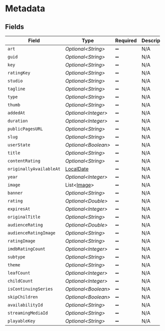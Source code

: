 # Metadata


## Fields

| Field                                                                           | Type                                                                            | Required                                                                        | Description                                                                     |
| ------------------------------------------------------------------------------- | ------------------------------------------------------------------------------- | ------------------------------------------------------------------------------- | ------------------------------------------------------------------------------- |
| `art`                                                                           | *Optional\<String>*                                                             | :heavy_minus_sign:                                                              | N/A                                                                             |
| `guid`                                                                          | *Optional\<String>*                                                             | :heavy_minus_sign:                                                              | N/A                                                                             |
| `key`                                                                           | *Optional\<String>*                                                             | :heavy_minus_sign:                                                              | N/A                                                                             |
| `ratingKey`                                                                     | *Optional\<String>*                                                             | :heavy_minus_sign:                                                              | N/A                                                                             |
| `studio`                                                                        | *Optional\<String>*                                                             | :heavy_minus_sign:                                                              | N/A                                                                             |
| `tagline`                                                                       | *Optional\<String>*                                                             | :heavy_minus_sign:                                                              | N/A                                                                             |
| `type`                                                                          | *Optional\<String>*                                                             | :heavy_minus_sign:                                                              | N/A                                                                             |
| `thumb`                                                                         | *Optional\<String>*                                                             | :heavy_minus_sign:                                                              | N/A                                                                             |
| `addedAt`                                                                       | *Optional\<Integer>*                                                            | :heavy_minus_sign:                                                              | N/A                                                                             |
| `duration`                                                                      | *Optional\<Integer>*                                                            | :heavy_minus_sign:                                                              | N/A                                                                             |
| `publicPagesURL`                                                                | *Optional\<String>*                                                             | :heavy_minus_sign:                                                              | N/A                                                                             |
| `slug`                                                                          | *Optional\<String>*                                                             | :heavy_minus_sign:                                                              | N/A                                                                             |
| `userState`                                                                     | *Optional\<Boolean>*                                                            | :heavy_minus_sign:                                                              | N/A                                                                             |
| `title`                                                                         | *Optional\<String>*                                                             | :heavy_minus_sign:                                                              | N/A                                                                             |
| `contentRating`                                                                 | *Optional\<String>*                                                             | :heavy_minus_sign:                                                              | N/A                                                                             |
| `originallyAvailableAt`                                                         | [LocalDate](https://docs.oracle.com/javase/8/docs/api/java/time/LocalDate.html) | :heavy_minus_sign:                                                              | N/A                                                                             |
| `year`                                                                          | *Optional\<Integer>*                                                            | :heavy_minus_sign:                                                              | N/A                                                                             |
| `image`                                                                         | List\<[Image](../../models/operations/Image.md)>                                | :heavy_minus_sign:                                                              | N/A                                                                             |
| `banner`                                                                        | *Optional\<String>*                                                             | :heavy_minus_sign:                                                              | N/A                                                                             |
| `rating`                                                                        | *Optional\<Double>*                                                             | :heavy_minus_sign:                                                              | N/A                                                                             |
| `expiresAt`                                                                     | *Optional\<Integer>*                                                            | :heavy_minus_sign:                                                              | N/A                                                                             |
| `originalTitle`                                                                 | *Optional\<String>*                                                             | :heavy_minus_sign:                                                              | N/A                                                                             |
| `audienceRating`                                                                | *Optional\<Double>*                                                             | :heavy_minus_sign:                                                              | N/A                                                                             |
| `audienceRatingImage`                                                           | *Optional\<String>*                                                             | :heavy_minus_sign:                                                              | N/A                                                                             |
| `ratingImage`                                                                   | *Optional\<String>*                                                             | :heavy_minus_sign:                                                              | N/A                                                                             |
| `imdbRatingCount`                                                               | *Optional\<Integer>*                                                            | :heavy_minus_sign:                                                              | N/A                                                                             |
| `subtype`                                                                       | *Optional\<String>*                                                             | :heavy_minus_sign:                                                              | N/A                                                                             |
| `theme`                                                                         | *Optional\<String>*                                                             | :heavy_minus_sign:                                                              | N/A                                                                             |
| `leafCount`                                                                     | *Optional\<Integer>*                                                            | :heavy_minus_sign:                                                              | N/A                                                                             |
| `childCount`                                                                    | *Optional\<Integer>*                                                            | :heavy_minus_sign:                                                              | N/A                                                                             |
| `isContinuingSeries`                                                            | *Optional\<Boolean>*                                                            | :heavy_minus_sign:                                                              | N/A                                                                             |
| `skipChildren`                                                                  | *Optional\<Boolean>*                                                            | :heavy_minus_sign:                                                              | N/A                                                                             |
| `availabilityId`                                                                | *Optional\<String>*                                                             | :heavy_minus_sign:                                                              | N/A                                                                             |
| `streamingMediaId`                                                              | *Optional\<String>*                                                             | :heavy_minus_sign:                                                              | N/A                                                                             |
| `playableKey`                                                                   | *Optional\<String>*                                                             | :heavy_minus_sign:                                                              | N/A                                                                             |